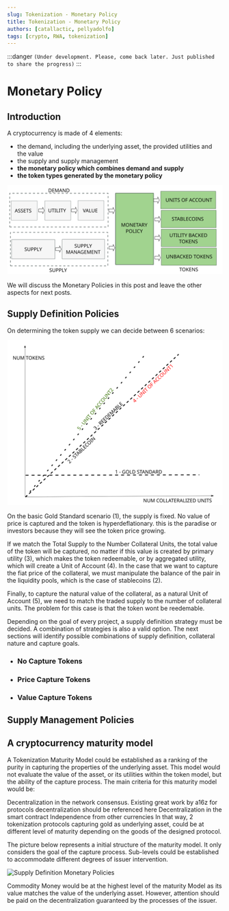 ```yaml
---
slug: Tokenization - Monetary Policy
title: Tokenization - Monetary Policy
authors: [catallactic, pellyadolfo]
tags: [crypto, RWA, tokenization]
---
```


:::danger
`(Under development. Please, come back later. Just published to share the progress)`
:::

# Monetary Policy

## Introduction

A cryptocurrency is made of 4 elements:
- the demand, including the underlying asset, the provided utilities and the value 
- the supply and supply management
- **the monetary policy which combines demand and supply**
- **the token types generated by the monetary policy**

![Supply Definition Monetary Policies](./tokenization_monetary_policies.svg)

We will discuss the Monetary Policies in this post and leave the other aspects for next posts.

<!-- truncate -->

## Supply Definition Policies

On determining the token supply we can decide between 6 scenarios:

![Supply Definition Monetary Policies](./monetary_policies.svg)

On the basic Gold Standard scenario (1), the supply is fixed. No value of price is captured and the token is hyperdeflationary. this is the paradise or investors because they will see the token price growing.

If we match the Total Supply to the Number Collateral Units, the total value of the token will be captured, no matter if this value is created by primary utility (3), which makes the token redeemable, or by aggregated utility, which will create a Unit of Account (4). In the case that we want to capture the fiat price of the collateral, we must manipulate the balance of the pair in the liquidity pools, which is the case of stablecoins (2).

Finally, to capture the natural value of the collateral, as a natural Unit of Account (5), we need to match the traded supply to the number of collateral units. The problem for this case is that the token wont be reedemable.

Depending on the goal of every project, a supply definition strategy must be decided. A combination of strategies is also a valid option. The next sections will identify possible combinations of supply definition, collateral nature and capture goals.

- ### No Capture Tokens

- ### Price Capture Tokens

- ### Value Capture Tokens



## Supply Management Policies



## A cryptocurrency maturity model

A Tokenization Maturity Model could be established as a ranking of the purity in capturing the properties of the underlying asset. This model would not evaluate the value of the asset, or its utilities within the token model, but the ability of the capture process. The main criteria for this maturity model would be:

Decentralization in the network consensus. Existing great work by a16z for protocols decentralization should be referenced here
Decentralization in the smart contract
Independence from other currencies
In that way, 2 tokenization protocols capturing gold as underlying asset, could be at different level of maturity depending on the goods of the designed protocol.

The picture below represents a initial structure of the maturity model. It only considers the goal of the capture process. Sub-levels could be established to accommodate different degrees of issuer intervention.

![Supply Definition Monetary Policies](/img/tokenization_maturity_model.svg)

Commodity Money would be at the highest level of the maturity Model as its value matches the value of the underlying asset. However, attention should be paid on the decentralization guaranteed by the processes of the issuer.



